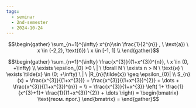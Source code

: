 ```yaml
---
tags:
  - seminar
  - 2nd-semester
  - 2024-10-24
---
```


$$\begin{gather}
\sum_{n=1}^{\infty} x^{n}\sin \frac{1}{2^{n}} , \ \text{а}) \ x \in (-2,2), \text{б}) \ x \in [-1, 1] \\
\end{gather}$$

$$\begin{gather}
\sum_{n=1}^{\infty} \frac{x^{3}}{(1+x^{3})^{n}}, \ x \in (0, +\infty) \\
\exists \epsilon_{0} >0 \ | \ \forall N \ \exists n > N \ \text{и} \ \exists \tilde{x} \in (0; +\infty) \ | \  |R_{n}(\tilde{x}) \geq \epsilon_{0}| \\
S_{n}(x) = \frac{x^{3}}{(1+x^{3})} + \frac{x^{3}}{(1+x^{3})^{2}} + \dots + \frac{x^{3}}{(1+x^{3})^{n}} = \\
= \frac{x^{3}}{1+x^{3}} \left( 1+ \frac{1}{x^{3}+1}+ \frac{1}{(1+x^{3})^{2}} + \dots \right) = \begin{bmatrix}
\text{геом. прог.}
\end{bmatrix} = 
\end{gather}$$
